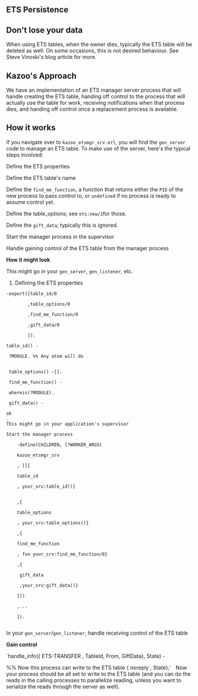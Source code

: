 ## ETS Persistence



## Don't lose your data

When using ETS tables, when the owner dies, typically the ETS table will be deleted as well. On some occasions, this is not desired behaviour. See Steve Vinoski's blog article for more.


## Kazoo's Approach

We have an implementation of an ETS manager server process that will handle creating the ETS table, handing off control to the process that will actually use the table for work, receiving notifications when that process dies, and handing off control once a replacement process is available.


## How it works

If you navigate over to `kazoo_etsmgr_srv.erl`, you will find the `gen_server` code to manage an ETS table. To make use of the server, here's the typical steps involved:

Define the ETS properties

Define the ETS table's name

Define the `find_me_function`, a function that returns either the `PID` of the new process to pass control to, or `undefined` if no process is ready to assume control yet.

Define the table_options; see `ets:new/2`for those.

Define the `gift_data`; typically this is ignored.

Start the manager process in the supervisor

Handle gaining control of the ETS table from the manager process

**How it might look**

This might go in your `gen_server`, `gen_listener`, etc.

1. Defining the ETS properties
```
-export([table_id/0
        
        ,table_options/0
        
        ,find_me_function/0
        
        ,gift_data/0
        
        ]).
 
table_id() -
 
 ?MODULE. %% Any atom will do


 table_options() -[].

 find_me_function() -
 
 whereis(?MODULE).

 gift_data() -

ok
.
This might go in your application's supervisor

Start the manager process

    -define(CHILDREN, [?WORKER_ARGS(

    kazoo_etsmgr_srv

    , [[{

    table_id

    , your_srv:table_id()}
                                                       

    ,{

    table_options

    , your_srv:table_options()}

    ,{
  
    find_me_function

    , fun your_srv:find_me_function/0}

    ,{

     gift_data

     ,your_srv:gift_data()}

    ]])

    ,...

    ]).
                  
```
In your `gen_server`/`gen_listener`, handle receiving control of the ETS table

**Gain control**

`handle_info({
ETS-TRANSFER
, TableId, From, GiftData}, State) -

  %% Now this process can write to the ETS table
  {
noreply
, State};`
 
Now your process should be all set to write to the ETS table (and you can do the reads in the calling processes to parallelize reading, unless you want to serialize the reads through the server as well).
